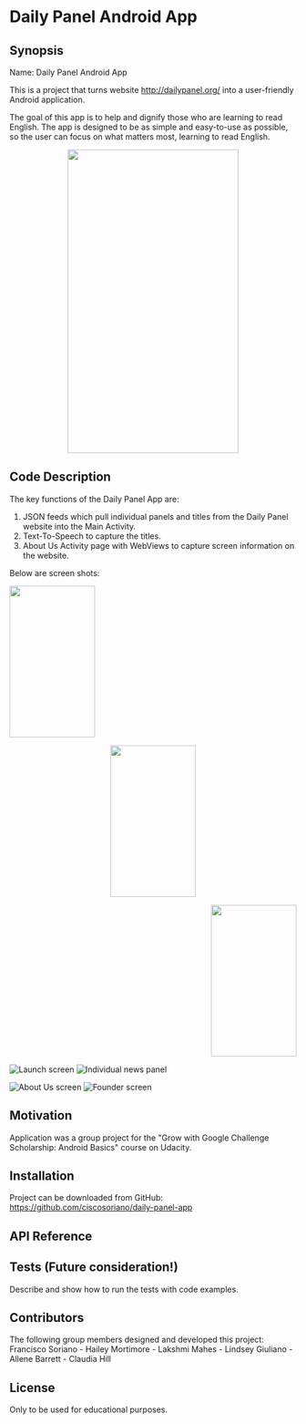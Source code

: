 # Daily Panel Android App

## Synopsis

Name:   Daily Panel Android App

This is a project that turns website http://dailypanel.org/ into a user-friendly Android application. 

The goal of this app is to help and dignify those who are learning to read English. 
The app is designed to be as simple and easy-to-use as possible, so the user can focus  on what matters most, learning to read English.

<p align="center">
 <kbd><img width="300" height="533" src="https://github.com/ciscosoriano/daily-panel-app/blob/master/readme_assets/Daily_Panel_App.gif"></kbd>
</p>

## Code Description

The key functions of the Daily Panel App are:
 1. JSON feeds which pull individual panels and titles from the Daily Panel website into the Main Activity.
 2. Text-To-Speech to capture the titles.
 3. About Us Activity page with WebViews to capture screen information on the website.

Below are screen shots:

<p align="left">
 <kbd><img width="150" height="266" src="readme_assets/Main.png"></kbd></p>
 
<p align="center">
 <kbd><img width="150" height="266" src="https://github.com/ciscosoriano/daily-panel-app/blob/master/readme_assets/AboutUs.png"></kbd></p>
 
<p align="right">
 <kbd><img width="150" height="266" src="https://github.com/ciscosoriano/daily-panel-app/blob/master/readme_assets/Founder.png"></kbd></p>

![Launch screen](readme_assets/Main.png)
![Individual news panel](readme_assets/Panels.png)


![About Us screen](readme_assets/AboutUs.png)
![Founder screen](readme_assets/Founder.png) 

## Motivation

Application was a group project for the "Grow with Google Challenge Scholarship: Android Basics" course on Udacity.

## Installation

Project can be downloaded from GitHub:  https://github.com/ciscosoriano/daily-panel-app

## API Reference

## Tests (Future consideration!)

Describe and show how to run the tests with code examples.

## Contributors

The following group members designed and developed this project:
Francisco Soriano - Hailey Mortimore - Lakshmi Mahes - Lindsey Giuliano - Allene Barrett - Claudia Hill

## License

Only to be used for educational purposes.
